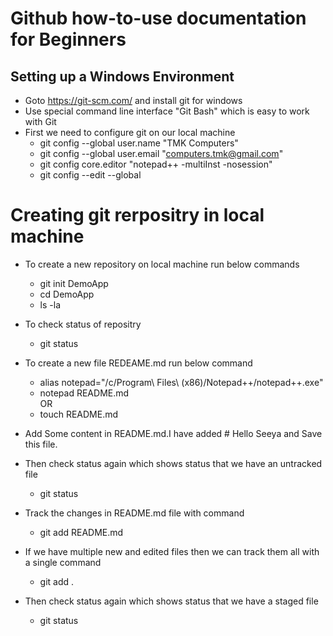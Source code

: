 # Github how-to-use documentation for Beginners
## Setting up a Windows Environment
* Goto https://git-scm.com/ and install git for windows
* Use special command line interface "Git Bash" which is easy to work with Git
* First we need to configure git on our local machine
  * git config --global user.name "TMK Computers"
  * git config --global user.email "computers.tmk@gmail.com"
  * git config core.editor "notepad++ -multiInst -nosession"
  * git config --edit --global
  
 # Creating git rerpositry in local machine
 * To create a new repository on local machine run below commands
   * git init DemoApp
   * cd DemoApp
   * ls -la
 * To check status of repositry 
   * git status
 * To create a new file REDEAME.md run below command
   * alias notepad="/c/Program\ Files\ \(x86\)/Notepad++/notepad++.exe" 
   * notepad README.md   
             OR
   * touch README.md
   
 * Add Some content in README.md.I have added # Hello Seeya and Save this file.
 * Then check status again which shows status that we have an untracked file
   * git status
 * Track the changes in README.md file with command
   * git add README.md
 * If we have multiple new and edited files then we can track them all with a single command
   * git add .
* Then check status again which shows status that we have a staged file
   * git status
  
 

  
